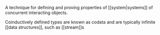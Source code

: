  A technique for defining and proving properties of [[system|systems]] of concurrent interacting objects.
 
Coinductively defined types are known as codata and are typically infinite [[data structures]], such as [[stream]]s
